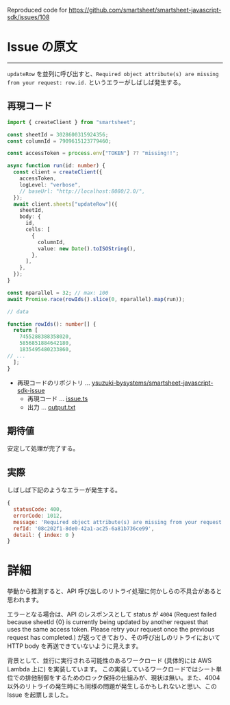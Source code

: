 Reproduced code for 
https://github.com/smartsheet/smartsheet-javascript-sdk/issues/108

# Issue の原文

---

`updateRow` を並列に呼び出すと、`Required object attribute(s) are missing from your request: row.id.` というエラーがしばしば発生する。

## 再現コード

```typescript
import { createClient } from "smartsheet";

const sheetId = 3028600315924356;
const columnId = 7909615123779460;

const accessToken = process.env["TOKEN"] ?? "missing!!";

async function run(id: number) {
  const client = createClient({
    accessToken,
    logLevel: "verbose",
    // baseUrl: "http://localhost:8080/2.0/",
  });
  await client.sheets["updateRow"]({
    sheetId,
    body: {
      id,
      cells: [
        {
          columnId,
          value: new Date().toISOString(),
        },
      ],
    },
  });
}

const nparallel = 32; // max: 100
await Promise.race(rowIds().slice(0, nparallel).map(run));

// data

function rowIds(): number[] {
  return [
    7455288388358020,
    5856851884642180,
    1835495480233860,
// ...
  ];
}
```

- 再現コードのリポジトリ ... [ysuzuki-bysystems/smartsheet-javascript-sdk-issue](https://github.com/ysuzuki-bysystems/smartsheet-javascript-sdk-issue)
    - 再現コード ... [issue.ts](https://github.com/ysuzuki-bysystems/smartsheet-javascript-sdk-issue/blob/main/issue.ts)
    - 出力 ... [output.txt](https://github.com/ysuzuki-bysystems/smartsheet-javascript-sdk-issue/blob/main/output.txt)

## 期待値

安定して処理が完了する。

## 実際

しばしば下記のようなエラーが発生する。

```javascript
{
  statusCode: 400,
  errorCode: 1012,
  message: 'Required object attribute(s) are missing from your request: row.id.',
  refId: '08c202f1-8de0-42a1-ac25-6a81b736ce99',
  detail: { index: 0 }
}
```

# 詳細

挙動から推測すると、API 呼び出しのリトライ処理に何かしらの不具合があると思われます。

エラーとなる場合は、API のレスポンスとして status が `4004` (Request failed because sheetId {0} is currently being updated by another request that uses the same access token. Please retry your request once the previous request has completed.) が返ってきており、その呼び出しのリトライにおいて HTTP body を再送できていないように見えます。

背景として、並行に実行される可能性のあるワークロード (具体的には AWS Lambda 上に) を実装しています。
この実装しているワークロードではシート単位での排他制御をするためのロック保持の仕組みが、現状は無い。また、4004 以外のリトライの発生時にも同様の問題が発生しるかもしれないと思い、この Issue を起票しました。
